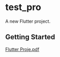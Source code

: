 # test_pro

A new Flutter project.

## Getting Started


[Flutter Proje.pdf](https://github.com/Burak-Yavas/flutter-task/files/7696171/Flutter.Proje.pdf)
